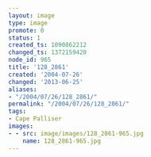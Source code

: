 ```yaml
---
layout: image
type: image
promote: 0
status: 1
created_ts: 1090862212
changed_ts: 1372159420
node_id: 965
title: '128_2861'
created: '2004-07-26'
changed: '2013-06-25'
aliases:
- "/2004/07/26/128_2861/"
permalink: "/2004/07/26/128_2861/"
tags:
- Cape Palliser
images:
- - src: image/images/128_2861-965.jpg
    name: 128_2861-965.jpg
---
```



